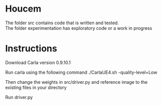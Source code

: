 # Houcem

The folder src contains code that is written and tested.\
The folder experimentation has exploratory code or a work in progress

# Instructions
Download Carla version 0.9.10.1

Run carla using the following command
  ./CarlaUE4.sh -quality-level=Low
  
Then change the weights in src/driver.py and reference image to the existing files in your directory

Run driver.py
